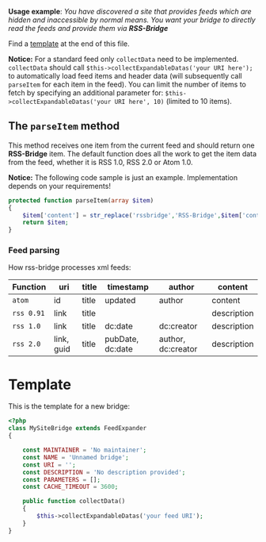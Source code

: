**Usage example**: _You have discovered a site that provides feeds which are hidden and inaccessible by normal means. You want your bridge to directly read the feeds and provide them via **RSS-Bridge**_

Find a [template](#template) at the end of this file.

**Notice:** For a standard feed only `collectData` need to be implemented. `collectData` should call `$this->collectExpandableDatas('your URI here');` to automatically load feed items and header data (will subsequently call `parseItem` for each item in the feed). You can limit the number of items to fetch by specifying an additional parameter for: `$this->collectExpandableDatas('your URI here', 10)` (limited to 10 items).

## The `parseItem` method

This method receives one item from the current feed and should return one **RSS-Bridge** item.
The default function does all the work to get the item data from the feed, whether it is RSS 1.0,
RSS 2.0 or Atom 1.0.

**Notice:** The following code sample is just an example. Implementation depends on your requirements!

```PHP
protected function parseItem(array $item)
{
    $item['content'] = str_replace('rssbridge','RSS-Bridge',$item['content']);
    return $item;
}
```

### Feed parsing

How rss-bridge processes xml feeds:

Function | uri | title | timestamp | author | content
---------|-----|-------|-----------|--------|--------
`atom` | id | title | updated | author | content
`rss 0.91` | link | title | | | description
`rss 1.0` | link | title | dc:date | dc:creator | description
`rss 2.0` | link, guid | title | pubDate, dc:date | author, dc:creator | description

# Template

This is the template for a new bridge:

```PHP
<?php
class MySiteBridge extends FeedExpander
{

    const MAINTAINER = 'No maintainer';
    const NAME = 'Unnamed bridge';
    const URI = '';
    const DESCRIPTION = 'No description provided';
    const PARAMETERS = [];
    const CACHE_TIMEOUT = 3600;

    public function collectData()
    {
        $this->collectExpandableDatas('your feed URI');
    }
}
```